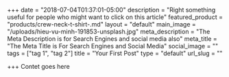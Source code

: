 +++
date = "2018-07-04T01:37:01-05:00"
description = "Right something useful for people who might want to click on this article"
featured_product = "products/crew-neck-t-shirt-.md"
layout = "default"
main_image = "/uploads/hieu-vu-minh-191853-unsplash.jpg"
meta_description = "The Meta Description is for Search Engines and social media also"
meta_title = "The Meta Title is For Search Engines and Social Media"
social_image = ""
tags = ["tag 1", "tag 2"]
title = "Your First Post"
type = "default"
url_slug = ""

+++
Contet goes here